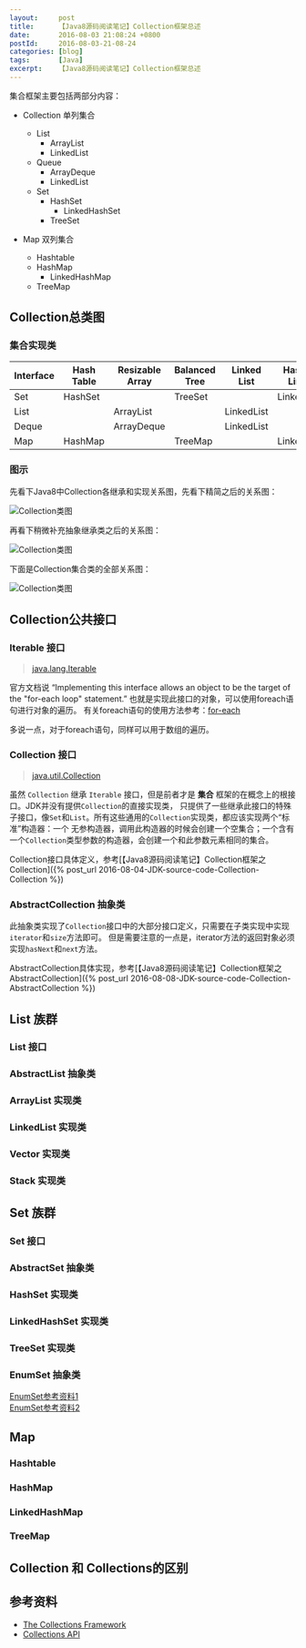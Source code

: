 ```yaml
---
layout:     post
title:      【Java8源码阅读笔记】Collection框架总述
date:       2016-08-03 21:08:24 +0800
postId:     2016-08-03-21-08-24
categories: [blog]
tags:       [Java]
excerpt:    【Java8源码阅读笔记】Collection框架总述
---
```


集合框架主要包括两部分内容：

* Collection 单列集合
    - List
        * ArrayList
        * LinkedList
    - Queue
        * ArrayDeque
        * LinkedList
    - Set
        * HashSet
            - LinkedHashSet
        * TreeSet

* Map 双列集合
    - Hashtable
    - HashMap
        * LinkedHashMap
    - TreeMap



## Collection总类图

### 集合实现类


Interface   |   Hash Table  |   Resizable Array |   Balanced Tree   |   Linked List     |   Hash Table + Linked List
----|----|----|----|----|----
Set         |   HashSet     |                   |  TreeSet          |                   |   LinkedHashSet   
List        |               |   ArrayList       |                   |   LinkedList      | 
Deque       |               |   ArrayDeque      |                   |   LinkedList      |    
Map         |   HashMap     |                   |  TreeMap          |                   |   LinkedHashMap

### 图示
先看下Java8中Collection各继承和实现关系图，先看下精简之后的关系图：

![Collection类图](/image/post/2016/08/03/20160803-Collection01.png)

再看下稍微补充抽象继承类之后的关系图：

![Collection类图](/image/post/2016/08/03/20160803-Collection02.png)

下面是Collection集合类的全部关系图：

![Collection类图](/image/post/2016/08/03/20160803-Collection03.png)


## Collection公共接口

### Iterable 接口

> [java.lang.Iterable](https://docs.oracle.com/javase/8/docs/api/java/lang/Iterable.html)

官方文档说 “Implementing this interface allows an object to be the target of the "for-each loop" statement.”
也就是实现此接口的对象，可以使用foreach语句进行对象的遍历。
有关foreach语句的使用方法参考：[for-each](https://docs.oracle.com/javase/8/docs/technotes/guides/language/foreach.html)

多说一点，对于foreach语句，同样可以用于数组的遍历。

### Collection 接口

> [java.util.Collection](https://docs.oracle.com/javase/8/docs/api/java/util/Collection.html)

虽然 `Collection` 继承 `Iterable` 接口，但是前者才是 <b>集合</b> 框架的在概念上的根接口。JDK并没有提供`Collection`的直接实现类，
只提供了一些继承此接口的特殊子接口，像`Set`和`List`。所有这些通用的`Collection`实现类，都应该实现两个“标准”构造器：一个
无参构造器，调用此构造器的时候会创建一个空集合；一个含有一个`Collection`类型参数的构造器，会创建一个和此参数元素相同的集合。

Collection接口具体定义，参考[【Java8源码阅读笔记】Collection框架之Collection]({% post_url 2016-08-04-JDK-source-code-Collection-Collection %})

### AbstractCollection 抽象类
此抽象类实现了`Collection`接口中的大部分接口定义，只需要在子类实现中实现`iterator`和`size`方法即可。
但是需要注意的一点是，iterator方法的返回對象必须实现`hasNext`和`next`方法。


AbstractCollection具体实现，参考[【Java8源码阅读笔记】Collection框架之AbstractCollection]({% post_url 2016-08-08-JDK-source-code-Collection-AbstractCollection %})

## List 族群

### List 接口

### AbstractList 抽象类

### ArrayList 实现类

### LinkedList 实现类

### Vector 实现类

### Stack 实现类

## Set 族群

### Set 接口

### AbstractSet 抽象类

### HashSet 实现类

### LinkedHashSet 实现类

### TreeSet 实现类

### EnumSet 抽象类

[EnumSet参考资料1](http://www.cnblogs.com/accessking/p/4200000.html)  
[EnumSet参考资料2](http://blog.csdn.net/hudashi/article/details/6943843/)

## Map

### Hashtable

### HashMap

### LinkedHashMap

### TreeMap

## Collection 和 Collections的区别

## 参考资料

* [The Collections Framework](https://docs.oracle.com/javase/8/docs/technotes/guides/collections/index.html)  
* [Collections API](https://docs.oracle.com/javase/8/docs/api/java/util/package-summary.html)  

